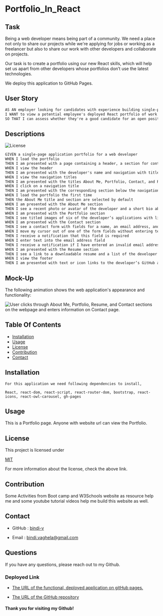 # Portfolio_In_React

## Task

Being a web developer means being part of a community. We need a place not only to share our projects while we're applying for jobs or working as a freelancer but also to share our work with other developers and collaborate on projects.

Our task is to create a portfolio using our new React skills, which will help set us apart from other developers whose portfolios don’t use the latest technologies. 

We deploy this application to GitHub Pages. 

## User Story

```md
AS AN employer looking for candidates with experience building single-page applications
I WANT to view a potential employee's deployed React portfolio of work samples
SO THAT I can assess whether they're a good candidate for an open position
```

## Descriptions

![License](https://img.shields.io/badge/License-MIT-yellow)

```md
GIVEN a single-page application portfolio for a web developer
WHEN I load the portfolio
THEN I am presented with a page containing a header, a section for content, and a footer
WHEN I view the header
THEN I am presented with the developer's name and navigation with titles corresponding to different sections of the portfolio
WHEN I view the navigation titles
THEN I am presented with the titles About Me, Portfolio, Contact, and Resume, and the title corresponding to the current section is highlighted
WHEN I click on a navigation title
THEN I am presented with the corresponding section below the navigation without the page reloading and that title is highlighted
WHEN I load the portfolio the first time
THEN the About Me title and section are selected by default
WHEN I am presented with the About Me section
THEN I see a recent photo or avatar of the developer and a short bio about them
WHEN I am presented with the Portfolio section
THEN I see titled images of six of the developer’s applications with links to both the deployed applications and the corresponding GitHub repositories
WHEN I am presented with the Contact section
THEN I see a contact form with fields for a name, an email address, and a message
WHEN I move my cursor out of one of the form fields without entering text
THEN I receive a notification that this field is required
WHEN I enter text into the email address field
THEN I receive a notification if I have entered an invalid email address
WHEN I am presented with the Resume section
THEN I see a link to a downloadable resume and a list of the developer’s proficiencies
WHEN I view the footer
THEN I am presented with text or icon links to the developer’s GitHub and LinkedIn profiles, and their profile on a third platform (Stack Overflow, Twitter)
```

## Mock-Up

The following animation shows the web application's appearance and functionality:

![User clicks through About Me, Portfolio, Resume, and Contact sections on the webpage and enters information on Contact page.](./src/assets/react-portfolio.gif)

## Table Of Contents

- [Installation](#installation)
- [Usage](#usage)
- [License](#license)
- [Contribution](#contribution)
- [Contact](#contact)
    
## Installation 
    For this application we need following dependencies to install,

    React, react-dom, react-script, react-router-dom, bootstrap, react-icons, react-owl-carousel, gh-pages 

## Usage

 This is a Portfolio page. Anyone with website url can view the Portfolio.

## License

This project is licensed under

 [MIT](https://opensource.org/licenses/MIT)

For more information about the license, check the above link.

## Contribution

Some Activities from Boot camp and W3Schools website as resource help me and some youtube tutorial videos help me build this website as well.

## Contact

* GitHub : [bindi-v](https://github.com/bindi-v)

* Email : bindi.vaghela@gmail.com
    
## Questions

If you have any questions, please reach out to my Github.

### Deployed Link

* [The URL of the functional, deployed application on gitHub pages.](https://bindi-v.github.io/Portfolio_In_React/)

* [The URL of the GitHub repository](https://github.com/bindi-v/Portfolio_In_React)

#### Thank you for visiting my Github!